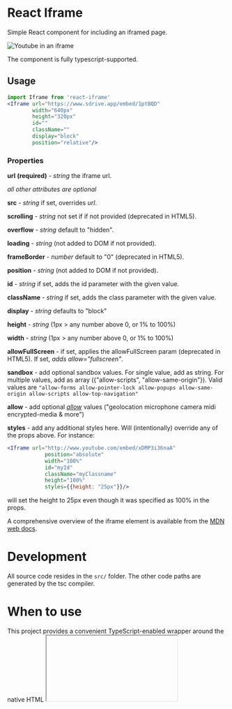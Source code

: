 # React Iframe

Simple React component for including an iframed page.

![Youtube in an iframe](screenshot.PNG)

The component is fully typescript-supported.

## Usage

```jsx
import Iframe from 'react-iframe'
<Iframe url="https://www.sdrive.app/embed/1ptBQD"
        width="640px"
        height="320px"
        id=""
        className=""
        display="block"
        position="relative"/>
```

### Properties

**url** **(required)** - *string* the iframe url.

_all other attributes are optional_

**src** - *string* if set, overrides _url_.

**scrolling** - *string* not set if if not provided (deprecated in HTML5).

**overflow** - *string* default to "hidden".

**loading** - *string* (not added to DOM if not provided).

**frameBorder** - *number* default to "0" (deprecated in HTML5).

**position** - *string* (not added to DOM if not provided).

**id** - *string* if set, adds the id parameter with the given value.

**className** - *string* if set, adds the class parameter with the given value.

**display** - *string* defaults to "block"

**height** - *string* (1px > any number above 0, or 1% to 100%)

**width** - *string* (1px > any number above 0, or 1% to 100%)

**allowFullScreen** - if set, applies the allowFullScreen param (deprecated in HTML5). If set, *adds allow="fullscreen"*.

**sandbox** - add optional sandbox values. For single value, add as string. For multiple values, add as array ({"allow-scripts", "allow-same-origin"}). Valid values are `"allow-forms allow-pointer-lock allow-popups allow-same-origin allow-scripts allow-top-navigation"`

**allow** - add optional [_allow_](https://dev.chromium.org/Home/chromium-security/deprecating-permissions-in-cross-origin-iframes#TOC-To-continue-to-use-permissions-from-iframes-on-your-website) values ("geolocation microphone camera midi encrypted-media & more")

**styles** - add any additional styles here. Will (intentionally) override any of the props 
above. For instance:
```jsx
<Iframe url="http://www.youtube.com/embed/xDMP3i36naA"
            position="absolute"
            width="100%"
            id="myId"
            className="myClassname"
            height="100%"
            styles={{height: "25px"}}/>
```

will set the height to 25px even though it was specified as 100% in the props.

A comprehensive overview of the iframe element is available from the [MDN web docs](https://developer.mozilla.org/en-US/docs/Web/HTML/Element/iframe).

# Development

All source code resides in the `src/` folder. The other code paths are generated by the tsc compiler. 

# When to use

This project provides a convenient TypeScript-enabled wrapper around the native HTML <iframe> tag. You can achieve the same functionality with the native tag. You do not need to use TypeScript in your project to consume this library. 
